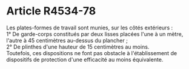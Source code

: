 # Article R4534-78

  
Les plates-formes de travail sont munies, sur les côtés extérieurs :   
1° De garde-corps constitués par deux lisses placées l'une à un mètre, l'autre à 45 centimètres au-dessus du plancher ;   
2° De plinthes d'une hauteur de 15 centimètres au moins.   
Toutefois, ces dispositions ne font pas obstacle à l'établissement de dispositifs de protection d'une efficacité au moins équivalente.